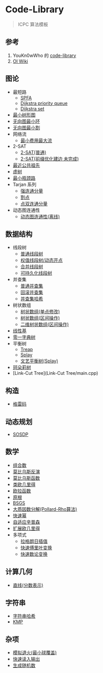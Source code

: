 # Code-Library

> ICPC 算法模板

## 参考

1. YouKn0wWho 的 [code-library](https://github.com/ShahjalalShohag/code-library)
2. [OI Wiki](https://oi-wiki.org)

## 图论

- 最短路
    - [SPFA](最短路(SPFA)/main.cpp)
    - [Dijkstra priority queue](最短路(priority_queue)/main.cpp)
    - [Dijkstra set](最短路(set)/main.cpp)
- [最小树形图](最小树形图(Tarjan)/main.cpp)
- [无向图最小环](无向图最小环/main.cpp)
- [无向图最小割](无向图最小割(Stoer-Wagner)/main.cpp)
- 网络流
    - [最小费用最大流](最小费用最大流(zkw)/main.cpp)
- 2-SAT
    - [2-SAT(普通)](2-SAT(搜索)/main.cpp)
    - [2-SAT(前缀优化建边 未完成)](2-SAT(搜索-前缀优化建边)/main.cpp)
- [最近公共祖先](最近公共祖先/main.cpp)
- [虚树](虚树/main.cpp)
- [最小瓶颈路](最小瓶颈路/main.cpp)
- Tarjan 系列
    - [强连通分量](强连通分量/main.cpp)
    - [割点](割点/main.cpp)
    - [点双连通分量](点双连通分量/main.cpp)
- 动态图连通性
    - [动态图连通性(离线)](动态图连通性(离线)/main.cpp)

## 数据结构

- 线段树
    - [普通线段树](线段树/main.cpp)
    - [权值线段树/动态开点](权值线段树(动态开点)/main.cpp)
    - [合并线段树](合并线段树/main.cpp)
    - [可持久化线段树](可持久化线段树/main.cpp)
- 并查集
    - [普通并查集](并查集/main.cpp)
    - [回滚并查集](回滚并查集/main.cpp)
    - [并查集哈希](并查集哈希/main.cpp)
- 树状数组
    - [树状数组(单点修改)](树状数组/main.cpp)
    - [树状数组(区间操作)](树状数组(区间操作)/main.cpp)
    - [二维树状数组(区间操作)](二维树状数组(区间操作)/main.cpp)
- [线性基](线性基/main.cpp)
- [零一字典树](零一字典树/main.cpp)
- 平衡树
    - [Treap](Treap/main.cpp)
    - [Splay](Splay/main.cpp)
    - [文艺平衡树(Splay)](文艺平衡树/main.cpp)
- [珂朵莉树](珂朵莉树/main.cpp)
- [Link-Cut Tree](Link-Cut Tree/main.cpp)
  

## 构造

- [格雷码](格雷码/main.cpp)

## 动态规划

- [SOSDP](SOSDP/main.cpp)

## 数学

- [组合数](组合数/main.cpp)
- [莫比乌斯反演](莫比乌斯反演/main.cpp)
- [莫比乌斯函数](莫比乌斯函数/main.cpp)
- [类欧几里得](类欧几里得/main.cpp)
- [欧拉函数](欧拉函数/main.cpp)
- [原根](原根/main.cpp)
- [BSGS](BSGS/main.cpp)
- [大质因数分解(Pollard-Rho算法)](大质因数分解(Pollard-Rho算法)/main.cpp)
- [快速幂](快速幂/main.cpp)
- [自适应辛普森](自适应辛普森/main.cpp)
- [扩展欧几里得](扩展欧几里得/main.cpp)
- 多项式
  - [拉格朗日插值](拉格朗日插值/main.cpp)
  - [快速傅里叶变换](快速傅里叶变换/main.cpp)
  - [快速数论变换](快速数论变换/main.cpp)

## 计算几何

- [直线(分数表示)](直线(分数表示)/main.cpp)

## 字符串

- [字符串哈希](字符串哈希/main.cpp)
- [KMP](KMP/main.cpp)

## 杂项

- [模拟退火(最小球覆盖)](模拟退火/main.cpp)
- [快速读入输出](快速读入输出/main.cpp)
- [生成随机数](生成随机数/main.cpp)
